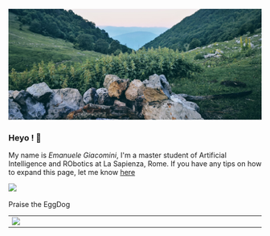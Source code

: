 ![](./IMG_20200627_054741_crop.jpg)
### Heyo ! 👋 
My name is _Emanuele Giacomini_, I'm a master student of Artificial Intelligence and RObotics at La Sapienza, Rome. If you have any tips on how to expand this page, let me know [here](https://github.com/EmanueleGiacomini/EmanueleGiacomini/issues)


![](https://thumbs.gfycat.com/LegalResponsibleCaribou-max-1mb.gif)

Praise the EggDog 

<!--
[![EmanueleGiacomini's github stats](https://github-readme-stats.vercel.app/api?username=EmanueleGiacomini&count_private=true&show_icons=true&theme=solarized-dark)](https://github.com/anuraghazra/github-readme-stats)
[![EmanueleGiacomini's wakatime stats](https://github-readme-stats.vercel.app/api/wakatime?username=EmanueleGiacomini)](https://github.com/anuraghazra/github-readme-stats)
-->

<center>
  <table>
  <tr>
      <td><img width="550px" align="left" src="https://github-readme-stats.vercel.app/api?username=EmanueleGiacomini&count_private=true&show_icons=true&theme=solarized-dark" /></td>
      <td><img width="550px" align="left" src="https://github-readme-stats.vercel.app/api/wakatime?username=EmanueleGiacomini" /></td>
  </tr>   
</table>
</center>

<!--
**EmanueleGiacomini/EmanueleGiacomini** is a ✨ _special_ ✨ repository because its `README.md` (this file) appears on your GitHub profile.

Here are some ideas to get you started:

- 🔭 I’m currently working on ...
- 🌱 I’m currently learning ...
- 👯 I’m looking to collaborate on ...
- 🤔 I’m looking for help with ...
- 💬 Ask me about ...
- 📫 How to reach me: ...
- 😄 Pronouns: ...
- ⚡ Fun fact: ...
-->
